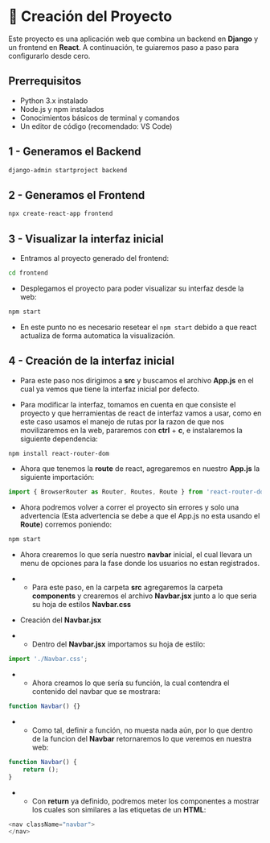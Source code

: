 # 🚀 Creación del Proyecto

Este proyecto es una aplicación web que combina un backend en **Django** y un frontend en **React**. A continuación, te guiaremos paso a paso para configurarlo desde cero.

## Prerrequisitos
- Python 3.x instalado
- Node.js y npm instalados
- Conocimientos básicos de terminal y comandos
- Un editor de código (recomendado: VS Code)

## 1 - Generamos el Backend

```bash
django-admin startproject backend
```

## 2 - Generamos el Frontend

```bash
npx create-react-app frontend
```

## 3 - Visualizar la interfaz inicial

- Entramos al proyecto generado del frontend:
```bash
cd frontend
```

- Desplegamos el proyecto para poder visualizar su interfaz desde la web:
```bash
npm start
```

- En este punto no es necesario resetear el ```npm start``` debido a que react actualiza de forma automatica la visualización.

## 4 - Creación de la interfaz inicial

- Para este paso nos dirigimos a **src** y buscamos el archivo **App.js** en el cual ya vemos que tiene la interfaz inicial por defecto.

- Para modificar la interfaz, tomamos en cuenta en que consiste el proyecto y que herramientas de react de interfaz vamos a usar, como en este caso usamos el manejo de rutas por la razon de que nos movilizaremos en la web, pararemos con **ctrl** + **c**, e instalaremos la siguiente dependencia:
```bash
npm install react-router-dom
```

- Ahora que tenemos la **route** de react, agregaremos en nuestro **App.js** la siguiente importación:
```js
import { BrowserRouter as Router, Routes, Route } from 'react-router-dom';
```

- Ahora podremos volver a correr el proyecto sin errores y solo una advertencia (Esta advertencia se debe a que el App.js no esta usando el **Route**) corremos poniendo:
```bash
npm start
```

- Ahora crearemos lo que sería nuestro **navbar** inicial, el cual llevara un menu de opciones para la fase donde los usuarios no estan registrados.
- - Para este paso, en la carpeta **src** agregaremos la carpeta **components** y crearemos el archivo **Navbar.jsx** junto a lo que seria su hoja de estilos **Navbar.css**

- Creación del **Navbar.jsx**

- - Dentro del **Navbar.jsx** importamos su hoja de estilo:
```js
import './Navbar.css';
```
- - Ahora creamos lo que sería su función, la cual contendra el contenido del navbar que se mostrara:
```js
function Navbar() {}
```

- - Como tal, definir a función, no muesta nada aún, por lo que dentro de la funcion del **Navbar** retornaremos lo que veremos en nuestra web:
```js
function Navbar() {
    return ();
}
```

- - Con **return** ya definido, podremos meter los componentes a mostrar los cuales son similares a las etiquetas de un **HTML**:
```js
<nav className="navbar">
</nav>
```